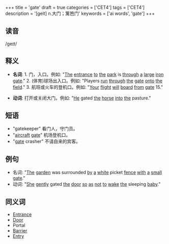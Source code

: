 +++
title = 'gate'
draft = true
categories = ['CET4']
tags = ['CET4']
description = '[geit] n.大门；篱笆门'
keywords = ['ai words', 'gate']
+++

## 读音
/ɡeɪt/

## 释义
- **名词**: 1. 门，入口。例如: "[The](/post/the/) [entrance](/post/entrance/) [to](/post/to/) [the](/post/the/) [park](/post/park/) is [through](/post/through/) [a](/post/a/) [large](/post/large/) [iron](/post/iron/) [gate](/post/gate/)."
   2. (体育)球场出入口。例如: "Players [run](/post/run/) [through](/post/through/) [the](/post/the/) [gate](/post/gate/) [onto](/post/onto/) [the](/post/the/) [field](/post/field/)."
   3. 航班或火车的登机口。例如: "[Your](/post/your/) [flight](/post/flight/) [will](/post/will/) [board](/post/board/) [from](/post/from/) [gate](/post/gate/) 15."

- **动词**: 打开或关闭大门。例如: "[He](/post/he/) gated [the](/post/the/) [horse](/post/horse/) [into](/post/into/) [the](/post/the/) pasture."

## 短语
- "gatekeeper" 看门人，守门员。
- "[aircraft](/post/aircraft/) [gate](/post/gate/)" 机场登机口。
- "[gate](/post/gate/) crasher" 不请自来的宾客。

## 例句
- 名词: "[The](/post/the/) [garden](/post/garden/) was surrounded [by](/post/by/) [a](/post/a/) [white](/post/white/) picket [fence](/post/fence/) [with](/post/with/) [a](/post/a/) [small](/post/small/) [gate](/post/gate/)."
- 动词: "[She](/post/she/) [gently](/post/gently/) gated [the](/post/the/) [door](/post/door/) [so](/post/so/) [as](/post/as/) [not](/post/not/) [to](/post/to/) [wake](/post/wake/) [the](/post/the/) sleeping [baby](/post/baby/)."

## 同义词
- [Entrance](/post/entrance/)
- [Door](/post/door/)
- Portal
- [Barrier](/post/barrier/)
- [Entry](/post/entry/)
